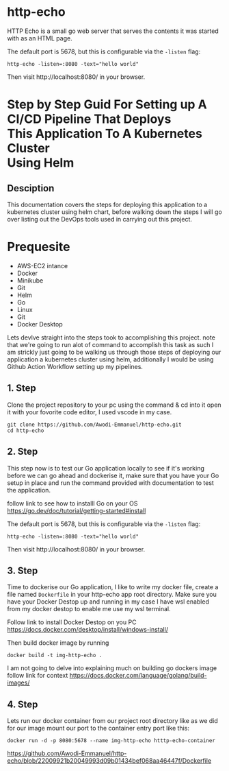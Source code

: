 http-echo
=========
HTTP Echo is a small go web server that serves the contents it was started with
as an HTML page.

The default port is 5678, but this is configurable via the `-listen` flag:

```
http-echo -listen=:8080 -text="hello world"
```

Then visit http://localhost:8080/ in your browser.

Step by Step Guid For Setting up A CI/CD Pipeline That Deploys <br /> 
This Application To A Kubernetes Cluster <br /> 
Using Helm
==========
## Desciption
This documentation covers the steps for deploying this application to a kubernetes cluster using helm chart, before walking down the steps I will go over listing out the DevOps tools used in carrying out this project.

Prequesite
==========

- AWS-EC2 intance
- Docker
- Minikube
- Git
- Helm
- Go
- Linux
- Git
- Docker Desktop

Lets devlve straight into the steps took to accomplishing this project. note that we're going to run alot of command to accomplish this task as such I am strickly just going to be walking us through those steps of deploying our application a kubernetes cluster using helm, additionally I would be using Github Action Workflow setting up my pipelines.

## 1. Step 

Clone the project repository to your pc using the command & cd into it open it with your fovorite code editor, I used vscode in my case.

```
git clone https://github.com/Awodi-Emmanuel/http-echo.git
cd http-echo
```

## 2. Step 

This step now is to test our Go application locally to see if it's working before we can go ahead and dockerise it, make sure that you have your Go setup in place and run the command provided with documentation to test the application.

follow link to see how to installl Go on your OS https://go.dev/doc/tutorial/getting-started#install

The default port is 5678, but this is configurable via the `-listen` flag:

```
http-echo -listen=:8080 -text="hello world"
```

Then visit http://localhost:8080/ in your browser.

## 3. Step
Time to dockerise our Go application, I like to write my docker file, create a file named `Dockerfile` in your http-echo app root directory. Make sure you have your Docker Destop up and running in my case I have wsl enabled from my docker destop to enable me use my wsl terminal. 

Follow link to install Docker Destop on you PC https://docs.docker.com/desktop/install/windows-install/

Then build docker image by running

```
docker build -t img-http-echo .
```
I am not going to delve into explaining much on building go dockers image follow link for context https://docs.docker.com/language/golang/build-images/

## 4. Step

Lets run our docker container from our project root directory like as we did for our image mount our port to the container entry port like this:

```
docker run -d -p 8080:5678 --name img-http-echo htttp-echo-container
```

https://github.com/Awodi-Emmanuel/http-echo/blob/22009921b20049993d09b01434bef068aa46447f/Dockerfile